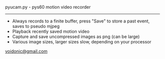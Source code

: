 pyucam.py - pys60 motion video recorder

---


  * Always records to a finite buffer, press "Save" to store a past event, saves to pseudo mjpeg
  * Playback recently saved motion video
  * Capture and save uncompressed images as png (can be large)
  * Various image sizes, larger sizes slow, depending on your processor

voidonic@gmail.com